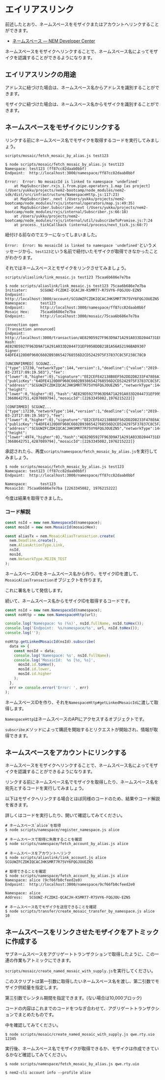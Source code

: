 # エイリアスリンク

前述したとおり、ネームスペースをモザイクまたはアカウントへリンクすることができます。

- [ネームスペース — NEM Developer Center](https://nemtech.github.io/ja/concepts/namespace.html#alias)

ネームスペースをモザイクへリンクすることで、ネームスペース名によってモザイクを認識することができるようになります。


## エイリアスリンクの用途

アドレスに紐づけた場合は、ネームスペース名からアドレスを識別することができます。

モザイクに紐づけた場合は、ネームスペース名からモザイクを識別することができます。


## ネームスペースをモザイクにリンクする

リンクする前にネームスペース名でモザイクを取得するコードを実行してみましょう。

`scripts/mosaic/fetch_mosaic_by_alias.js test123`

```shell
$ node scripts/mosaic/fetch_mosaic_by_alias.js test123
Namespace: test123 (ff87cc82daab0bbf)
Endpoint:  http://localhost:3000/namespace/ff87cc82daab0bbf

Error:  Error: No mosaicId is linked to namespace 'undefined'
    at MapSubscriber.rxjs_1.from.pipe.operators_1.map [as project] (/Users/yukku/projects/nem2-bootcamp/node_modules/nem2-sdk/dist/src/infrastructure/NamespaceHttp.js:117:23)
    at MapSubscriber._next (/Users/yukku/projects/nem2-bootcamp/node_modules/rxjs/internal/operators/map.js:49:35)
    at MapSubscriber.Subscriber.next (/Users/yukku/projects/nem2-bootcamp/node_modules/rxjs/internal/Subscriber.js:66:18)
    at /Users/yukku/projects/nem2-bootcamp/node_modules/rxjs/internal/util/subscribeToPromise.js:7:24
    at process._tickCallback (internal/process/next_tick.js:68:7)
```

紐付ける前なのでエラーになってしまいました。

`Error:  Error: No mosaicId is linked to namespace 'undefined'`というメッセージから、`test123`という名前で紐付いたモザイクが取得できなかったことがわかります。

それではネームスペースとモザイクをリンクさせてみましょう。

`scripts/aliaslink/link_mosaic.js test123 75caa6b686e7e7ba`

```shell
$ node scripts/aliaslink/link_mosaic.js test123 75caa6b686e7e7ba
Initiater:      SCGUWZ-FCZDKI-QCACJH-KSMRT7-R75VY6-FQGJOU-EZN5
Endpoint:   http://localhost:3000/account/SCGUWZFCZDKIQCACJHKSMRT7R75VY6FQGJOUEZN5
Namespace:      test123
Endpoint:       http://localhost:3000/namespace/ff87cc82daab0bbf
Mosaic Hex:     75caa6b686e7e7ba
Endpoint:       http://localhost:3000/mosaic/75caa6b686e7e7ba

connection open
[Transaction announced]
Endpoint: http://localhost:3000/transaction/AE829D5927F963D9A71A291A033D2044731EF9958DDB21B1A56A52196BAD9307
Hash:     AE829D5927F963D9A71A291A033D2044731EF9958DDB21B1A56A52196BAD9307
Signer:   64DFE4120D0F960C6602B9386542768556D2CD5242975F37837C8C5F238C78C0

[UNCONFIRMED] SCGUWZ...
{"type":17230,"networkType":144,"version":1,"deadline":{"value":"2019-03-23T17:09:19.503"},"fee":{"lower":0,"higher":0},"signature":"EE2CEFE42138B8EF562DD2D8233F478E6A19E62B5585F2FEFFE6B8D7D63EFF671F20D56FDC5659844AC16A9B2FA917C27A77B127D0014868BAEF3DC5277FD104","signer":{"publicKey":"64DFE4120D0F960C6602B9386542768556D2CD5242975F37837C8C5F238C78C0","address":{"address":"SCGUWZFCZDKIQCACJHKSMRT7R75VY6FQGJOUEZN5","networkType":144}},"transactionInfo":{"height":{"lower":0,"higher":0},"hash":"AE829D5927F963D9A71A291A033D2044731EF9958DDB21B1A56A52196BAD9307","merkleComponentHash":"AE829D5927F963D9A71A291A033D2044731EF9958DDB21B1A56A52196BAD9307"},"namespaceId":[3668642751,4287089794],"mosaicId":[2263345082,1976215222]}

[CONFIRMED] SCGUWZ...
{"type":17230,"networkType":144,"version":1,"deadline":{"value":"2019-03-23T17:09:19.503"},"fee":{"lower":0,"higher":0},"signature":"EE2CEFE42138B8EF562DD2D8233F478E6A19E62B5585F2FEFFE6B8D7D63EFF671F20D56FDC5659844AC16A9B2FA917C27A77B127D0014868BAEF3DC5277FD104","signer":{"publicKey":"64DFE4120D0F960C6602B9386542768556D2CD5242975F37837C8C5F238C78C0","address":{"address":"SCGUWZFCZDKIQCACJHKSMRT7R75VY6FQGJOUEZN5","networkType":144}},"transactionInfo":{"height":{"lower":4974,"higher":0},"hash":"AE829D5927F963D9A71A291A033D2044731EF9958DDB21B1A56A52196BAD9307","merkleComponentHash":"AE829D5927F963D9A71A291A033D2044731EF9958DDB21B1A56A52196BAD9307"},"namespaceId":[3668642751,4287089794],"mosaicId":[2263345082,1976215222]}
```

承認されたら、再度`scripts/namespace/fetch_mosaic_by_alias.js`を実行してみましょう。

```shell
$ node scripts/mosaic/fetch_mosaic_by_alias.js test123
Namespace: test123 (ff87cc82daab0bbf)
Endpoint:  http://localhost:3000/namespace/ff87cc82daab0bbf

Namespace:      test123
MosaicId: 75caa6b686e7e7ba [2263345082, 1976215222]
```

今度は結果を取得できました。


### コード解説

```javascript
const nsId = new nem.NamespaceId(namespace);
const mosId = new nem.MosaicId(mosaicHex);

const aliasTx = nem.MosaicAliasTransaction.create(
  nem.Deadline.create(),
  nem.AliasActionType.Link,
  nsId,
  mosId,
  nem.NetworkType.MIJIN_TEST
);
```

ネームスペースIDをネームスペース名から作り、モザイクIDを渡して、`MosaicAliasTransaction`オブジェクトを作ります。

これに署名をして発信します。

続いて、ネームスペース名からモザイクIDを取得するコードです。

```javascript
const nsId = new nem.NamespaceId(namespace);
const nsHttp = new nem.NamespaceHttp(url);

console.log('Namespace: %s (%s)', nsId.fullName, nsId.toHex());
console.log('Endpoint:  %s/namespace/%s', url, nsId.toHex());
console.log('');

nsHttp.getLinkedMosaicId(nsId).subscribe(
  data => {
    const mosId = data;
    console.log('Namespace: %s', nsId.fullName);
    console.log('MosaicId:  %s [%s, %s]',
      mosId.id.toHex(),
      mosId.id.lower,
      mosId.id.higher
    );
  },
  err => console.error('Error: ', err)
);
```

ネームスペースIDを作り、それを`NamespaceHttp#getLinkedMosaicId`に渡して取得します。

`NamespaceHttp`はネームスペースのAPIにアクセスするオブジェクトです。

`subscribe`メソッドによって購読を開始するとリクエストが開始され、情報が取得できます。


## ネームスペースをアカウントにリンクする

ネームスペースをモザイクへリンクすることで、ネームスペース名によってモザイクを認識することができるようになります。

リンクする前にネームスペース名でモザイクを取得したり、ネームスペース名を宛先とするコードを実行してみましょう。

以下はモザイクへリンクする場合とほぼ同様のコードのため、結果やコード解説を省きます。

詳しくはコードを実行したり、開いて確認してみてください。


```shell
# ネームスペース`alice`を取得
$ node scripts/namespace/register_namespace.js alice

# ネームスペースで取得に失敗することを確認
$ node scripts/namespace/fetch_account_by_alias.js alice

# ネームスペースをアカウントへリンク
$ node scripts/aliaslink/link_account.js alice SCGUWZFCZDKIQCACJHKSMRT7R75VY6FQGJOUEZN5

# 取得できることを確認
$ node scripts/namespace/fetch_account_by_alias.js alice
Namespace: alice (9cf66fb0cfeed2e0)
Endpoint:  http://localhost:3000/namespace/9cf66fb0cfeed2e0

Namespace: alice
Address:   SCGUWZ-FCZDKI-QCACJH-KSMRT7-R75VY6-FQGJOU-EZN5

# ネームスペース名でモザイクを送信できることを確認
$ node scripts/transfer/create_mosaic_transfer_by_namespace.js alice 10
```


## ネームスペースをリンクさせたモザイクをアトミックに作成する

サブネームスペースをアグリゲートトランザクションで取得したように、この一連の作業もアトミックにできます。

`scripts/mosaic/create_named_mosaic_with_supply.js`を実行してください。

このスクリプトは第一引数に取得したいネームスペース名を渡し、第二引数でモザイク供給量を指定します。

第三引数でレンタル期間を指定できます。(ない場合は10,000ブロック)

コードの内容はこれまでのコードをつなぎ合わせて、アグリゲートトランザクションでまとめたものです。

中を確認してみてください。

```shell
$ node scripts/mosaic/create_named_mosaic_with_supply.js qwe.rty.uio 12345
```

実行後、ネームスペース名でモザイクが取得できるか、モザイクは作成できているかなど確認してみてください。

```shell
$ node scripts/namespace/fetch_mosaic_by_alias.js qwe.rty.uio
```

```shell
$ nem2-cli account info --profile alice
```

